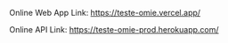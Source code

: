 Online Web App Link: https://teste-omie.vercel.app/

Online API Link: https://teste-omie-prod.herokuapp.com/
